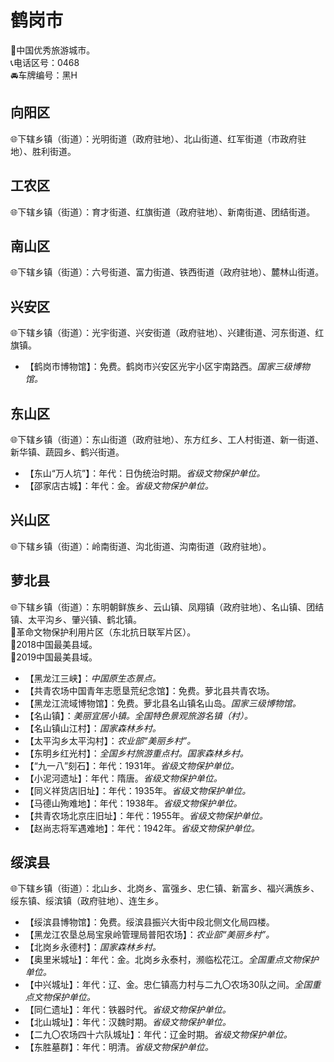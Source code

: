 # 鹤岗市  
🏅中国优秀旅游城市。  
📞电话区号：0468  
🚘车牌编号：黑H  

## 向阳区  
🌐下辖乡镇（街道）：光明街道（政府驻地）、北山街道、红军街道（市政府驻地）、胜利街道。  

## 工农区  
🌐下辖乡镇（街道）：育才街道、红旗街道（政府驻地）、新南街道、团结街道。  

## 南山区  
🌐下辖乡镇（街道）：六号街道、富力街道、铁西街道（政府驻地）、麓林山街道。  

## 兴安区  
🌐下辖乡镇（街道）：光宇街道、兴安街道（政府驻地）、兴建街道、河东街道、红旗镇。  
  
* 【鹤岗市博物馆】：免费。鹤岗市兴安区光宇小区宇南路西。*国家三级博物馆。*  

## 东山区  
🌐下辖乡镇（街道）：东山街道（政府驻地）、东方红乡、工人村街道、新一街道、新华镇、蔬园乡、鹤兴街道。    
  
* 【东山“万人坑”】：年代：日伪统治时期。*省级文物保护单位。*    
* 【邵家店古城】：年代：金。*省级文物保护单位。*   

## 兴山区  
🌐下辖乡镇（街道）：岭南街道、沟北街道、沟南街道（政府驻地）。  

## 萝北县  
🌐下辖乡镇（街道）：东明朝鲜族乡、云山镇、凤翔镇（政府驻地）、名山镇、团结镇、太平沟乡、肇兴镇、鹤北镇。  
🚩革命文物保护利用片区（东北抗日联军片区）。  
🏅2018中国最美县域。  
🏅2019中国最美县域。  
  
* 【黑龙江三峡】：*中国原生态景点。*  
* 【共青农场中国青年志愿垦荒纪念馆】：免费。萝北县共青农场。  
* 【黑龙江流域博物馆】：免费。萝北县名山镇名山岛。*国家三级博物馆。*  
* 【名山镇】：*美丽宜居小镇。全国特色景观旅游名镇（村）。*  
* 【名山镇山江村】：*国家森林乡村。*  
* 【太平沟乡太平沟村】：*农业部“美丽乡村”。*  
* 【东明乡红光村】：*全国乡村旅游重点村。国家森林乡村。*    
* 【“九一八”刻石】：年代：1931年。*省级文物保护单位。*    
* 【小泥河遗址】：年代：隋唐。*省级文物保护单位。*    
* 【同义祥货店旧址】：年代：1935年。*省级文物保护单位。*    
* 【马德山殉难地】：年代：1938年。*省级文物保护单位。*    
* 【共青农场北京庄旧址】：年代：1955年。*省级文物保护单位。*    
* 【赵尚志将军遇难地】：年代：1942年。*省级文物保护单位。*  

## 绥滨县  
🌐下辖乡镇（街道）：北山乡、北岗乡、富强乡、忠仁镇、新富乡、福兴满族乡、绥东镇、绥滨镇（政府驻地）、连生乡。  
  
* 【绥滨县博物馆】：免费。绥滨县振兴大街中段北侧文化局四楼。  
* 【黑龙江农垦总局宝泉岭管理局普阳农场】：*农业部“美丽乡村”。*  
* 【北岗乡永德村】：*国家森林乡村。*  
* 【奥里米城址】：年代：金。北岗乡永泰村，濒临松花江。*全国重点文物保护单位。*  
* 【中兴城址】：年代：辽、金。忠仁镇高力村与二九〇农场30队之间。*全国重点文物保护单位。*    
* 【同仁遗址】：年代：铁器时代。*省级文物保护单位。*    
* 【北山城址】：年代：汉魏时期。*省级文物保护单位。*    
* 【二九〇农场四十六队城址】：年代：辽金时期。*省级文物保护单位。*      
* 【东胜墓群】：年代：明清。*省级文物保护单位。*  